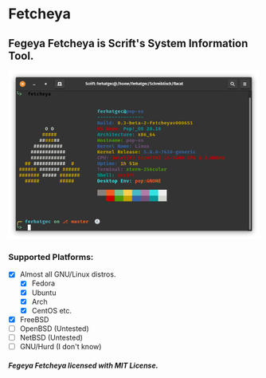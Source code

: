 # Fetcheya
## Fegeya Fetcheya is Scrift's System Information Tool.

![Fetcheya](resource/Fetcheya.png)

### Supported Platforms:
- [x] Almost all GNU/Linux distros.
   * [x] Fedora
   * [x] Ubuntu
   * [x] Arch
   * [x] CentOS etc.
- [x] FreeBSD
- [ ] OpenBSD (Untested)
- [ ] NetBSD (Untested)
- [ ] GNU/Hurd (I don't know)

##### Fegeya Fetcheya licensed with MIT License.

